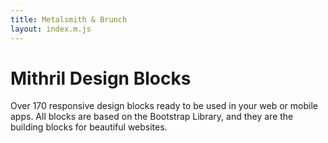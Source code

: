 ```yaml
---
title: Metalsmith & Brunch
layout: index.m.js
---
```


# Mithril Design Blocks

Over 170 responsive design blocks ready to be used in your
web or mobile apps. All blocks are based on the Bootstrap
Library, and they are the building blocks for beautiful
websites.
